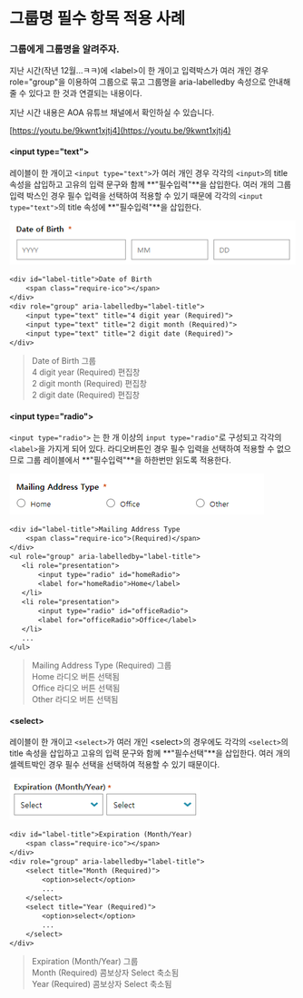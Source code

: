 # 그룹명 필수 항목 적용 사례

### 그룹에게 그룹명을 알려주자.

지난 시간\(작년 12월...ㅋㅋ\)에 &lt;label&gt;이 한 개이고 입력박스가 여러 개인 경우 role="group"을 이용하여 그룹으로 묶고 그룹명을 aria-labelledby 속성으로 안내해 줄 수 있다고 한 것과 연결되는 내용이다.

지난 시간 내용은 AOA 유튜브 채널에서 확인하실 수 있습니다.

[https://youtu.be/9kwnt1xjtj4](https://youtu.be/9kwnt1xjtj4)

#### &lt;input type="text"&gt; 

레이블이 한 개이고 `<input type="text">`가 여러 개인 경우 각각의 `<input>`의 title 속성을 삽입하고 고유의 입력 문구와 함께 **"필수입력"**을 삽입한다. 여러 개의 그룹 입력 박스인 경우 필수 입력을 선택하여 적용할 수 있기 때문에 각각의  `<input type="text">`의 title 속성에 **"필수입력"**을 삽입한다.

![](../../.gitbook/assets/image%20%2811%29.png)

```markup
<div id="label-title">Date of Birth
    <span class="require-ico"></span>
</div>
<div role="group" aria-labelledby="label-title">
    <input type="text" title="4 digit year (Required)">
    <input type="text" title="2 digit month (Required)">
    <input type="text" title="2 digit date (Required)">
</div>
```

> Date of Birth 그룹   
> 4 digit year \(Required\) 편집창   
> 2 digit month \(Required\) 편집창  
> 2 digit date \(Required\) 편집창

####  &lt;input type="radio"&gt; 

`<input type="radio">` 는 한 개 이상의 `input type="radio"`로 구성되고 각각의 `<label>`을 가지게 되어 있다. 라디오버튼인 경우 필수 입력을 선택하여 적용할 수 없으므로 그룹 레이블에서 **"필수입력"**을 하한번만 읽도록 적용한다.

![](../../.gitbook/assets/image%20%2835%29.png)

```markup
<div id="label-title">Mailing Address Type
    <span class="require-ico">(Required)</span>
</div>
<ul role="group" aria-labelledby="label-title"> 
   <li role="presentation">
       <input type="radio" id="homeRadio">
       <label for="homeRadio">Home</label>  
   </li>
   <li role="presentation">
       <input type="radio" id="officeRadio">                            
       <label for="officeRadio">Office</label>
   </li>
   ...
</ul>

```

> Mailing Address Type \(Required\) 그룹   
> Home 라디오 버튼 선택됨   
> Office 라디오 버튼 선택됨   
> Other 라디오 버튼 선택됨

#### &lt;select&gt;

레이블이 한 개이고 `<select>`가 여러 개인 &lt;select&gt;의 경우에도 각각의 `<select>`의 title 속성을 삽입하고 고유의 입력 문구와 함께 **"필수선택"**을 삽입한다. 여러 개의 셀렉트박인 경우 필수 선택을 선택하여 적용할 수 있기 때문이다.

![](../../.gitbook/assets/image%20%2827%29.png)

```markup
<div id="label-title">Expiration (Month/Year)
    <span class="require-ico"></span>
</div>
<div role="group" aria-labelledby="label-title">
    <select title="Month (Required)">
        <option>select</option>
        ...
    </select>
    <select title="Year (Required)">
        <option>select</option>
        ...
    </select>
</div>
```

> Expiration \(Month/Year\) 그룹   
> Month \(Required\) 콤보상자 Select 축소됨   
> Year \(Required\) 콤보상자 Select 축소됨

